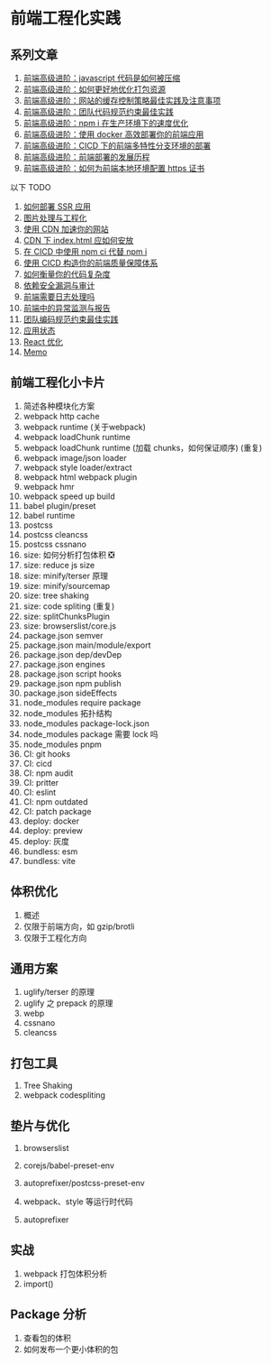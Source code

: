 # 前端工程化实践

## 系列文章

1. [前端高级进阶：javascript 代码是如何被压缩](./uglify.md)
1. [前端高级进阶：如何更好地优化打包资源](./bundle.md)
1. [前端高级进阶：网站的缓存控制策略最佳实践及注意事项](./http-cache.md)
1. [前端高级进阶：团队代码规范约束最佳实践](./eslint.md)
1. [前端高级进阶：npm i 在生产环境下的速度优化](./npm-install.md)
1. [前端高级进阶：使用 docker 高效部署你的前端应用](./docker.md)
1. [前端高级进阶：CICD 下的前端多特性分支环境的部署](./feature-deploy.md)
1. [前端高级进阶：前端部署的发展历程](./deploy.md)
1. [前端高级进阶：如何为前端本地环境配置 https 证书](./local-https.md)

以下 TODO

1. [如何部署 SSR 应用]()
1. [图片处理与工程化]()
1. [使用 CDN 加速你的网站](./cdn.md)
1. [CDN 下 index.html 应如何安放]()
1. [在 CICD 中使用 npm ci 代替 npm i](./npm-ci.md)
1. [使用 CICD 构造你的前端质量保障体系]()
1. [如何衡量你的代码复杂度]()
1. [依赖安全漏洞与审计]()
1. [前端需要日志处理吗]()
1. [前端中的异常监测与报告]()
1. [团队编码规范约束最佳实践](./eslint.md)
1. [应用状态](./store.md)
1. [React 优化](./react-perf.md)
1. [Memo](./memorized.md)

## 前端工程化小卡片

1. 简述各种模块化方案
1. webpack http cache
1. webpack runtime (关于webpack)
1. webpack loadChunk runtime
1. webpack loadChunk runtime (加载 chunks，如何保证顺序) (重复)
1. webpack image/json loader
1. webpack style loader/extract
1. webpack html webpack plugin
1. webpack hmr
1. webpack speed up build
1. babel plugin/preset
1. babel runtime
1. postcss
1. postcss cleancss
1. postcss cssnano
1. size: 如何分析打包体积 ❎
1. size: reduce js size
1. size: minify/terser 原理
1. size: minify/sourcemap
1. size: tree shaking
1. size: code spliting (重复)
1. size: splitChunksPlugin
1. size: browserslist/core.js
1. package.json semver
1. package.json main/module/export
1. package.json dep/devDep
1. package.json engines
1. package.json script hooks
1. package.json npm publish
1. package.json sideEffects
1. node_modules require package
1. node_modules 拓扑结构
1. node_modules package-lock.json
1. node_modules package 需要 lock 吗
1. node_modules pnpm
1. CI: git hooks
1. CI: cicd
1. CI: npm audit
1. CI: pritter
1. CI: eslint
1. CI: npm outdated
1. CI: patch package
1. deploy: docker
1. deploy: preview
1. deploy: 灰度
1. bundless: esm
1. bundless: vite

## 体积优化

1. 概述
  1. 仅限于前端方向，如 gzip/brotli
  1. 仅限于工程化方向

## 通用方案

1. uglify/terser 的原理
1. uglify 之 prepack 的原理
1. webp
1. cssnano
1. cleancss

## 打包工具

1. Tree Shaking
1. webpack codespliting

## 垫片与优化

1. browserslist
1. corejs/babel-preset-env
1. autoprefixer/postcss-preset-env

1. webpack、style 等运行时代码
1. autoprefixer

## 实战

1. webpack 打包体积分析
1. import()

## Package 分析

1. 查看包的体积
1. 如何发布一个更小体积的包
